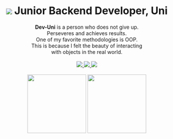 <div align = center>  
  <h1><img src="https://img1.daumcdn.net/thumb/C32x32/?scode=mtistory2&fname=https%3A%2F%2Ftistory3.daumcdn.net%2Ftistory%2F5252507%2F9f1447b3d8ac45ffa6c01c21fa6aec75"/> Junior Backend Developer, Uni </h1>
</div>

<div align = center>
  <strong>Dev-Uni</strong> is a person who does not give up. <br>
  Perseveres and achieves results. <br>
  One of my favorite methodologies is OOP. <br>
  This is because I felt the beauty of interacting <br>
  with objects in the real world. <br>
</div>

<br>

<div align = center>
<!-- <a href="https://github.com/Shin-Jae-Yoon">
  <img src="https://img.shields.io/badge/Github-181717?style=flat-square&logo=Github&logoColor=white&link=https://github.com/Shin-Jae-Yoon"/>
</a> -->
<a href="https://jae-yoon.tistory.com/">
  <img src="https://img.shields.io/badge/Tech Blog-critical?style=flat-square&logo=Tistory&logoColor=white&link=https://jae-yoon.tistory.com/"/>
</a>
<a href="https://shin-jae-yoon.github.io/">
  <img src="https://img.shields.io/badge/-Second Brain-FF4088?style=flat-square&logo=Hugo&logoColor=white&link=https://shin-jae-yoon.github.io/"/>
</a>
<a href="https://www.instagram.com/jae__yoon96/">
  <img src="https://img.shields.io/badge/-Instagram-E4405F?style=flat-square&logo=Instagram&logoColor=white&link=https://www.instagram.com/jae__yoon96/"/>
</a>
</div>

<br>

<div align = center>
  
<img height="160em" src="https://github-readme-stats-git-masterrstaa-rickstaa.vercel.app/api?username=Shin-Jae-Yoon&&show_icons=true&theme=material-palenight&include_all_commits=true&count_private=true"/>
<img height="160em" src="https://github-readme-stats-git-masterrstaa-rickstaa.vercel.app/api/top-langs/?username=Shin-Jae-Yoon&langs_count=6&theme=material-palenight&layout=compact"/>
  
</div>
